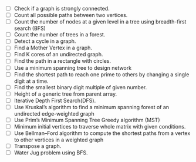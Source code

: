 - [ ] Check if a graph is strongly connected.
- [ ] Count all possible paths between two vertices.
- [ ] Count the number of nodes at a given level in a tree using breadth-first search (BFS)
- [ ] Count the number of trees in a forest.
- [ ] Detect a cycle in a graph.
- [ ] Find a Mother Vertex in a graph.
- [ ] Find K cores of an undirected graph.
- [ ] Find the path in a rectangle with circles.
- [ ] Use a minimum spanning tree to design network
- [ ] Find the shortest path to reach one prime to others by changing a single digit at a time.
- [ ] Find the smallest binary digit multiple of given number.
- [ ] Height of a generic tree from parent array.
- [ ] Iterative Depth First Search(DFS).
- [ ] Use Kruskal’s algorithm to find a minimum spanning forest of an undirected edge-weighted graph
- [ ] Use Prim’s Minimum Spanning Tree Greedy algorithm (MST)
- [ ] Minimum initial vertices to traverse whole matrix with given conditions.
- [ ] Use Bellman–Ford algorithm to compute the shortest paths from a vertex to other vertices in a weighted graph
- [ ] Transpose a graph.
- [ ] Water Jug problem using BFS.

